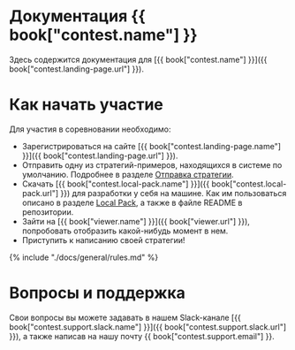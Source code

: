 # Документация {{ book["contest.name"] }}
Здесь содержится документация для [{{ book["contest.name"] }}]({{ book["contest.landing-page.url"] }}).


# Как начать участие
Для участия в соревновании необходимо:
- Зарегистрироваться на сайте [{{ book["contest.landing-page.name"] }}]({{ book["contest.landing-page.url"] }}).
- Отправить одну из стратегий-примеров, находящихся в системе по умолчанию. Подробнее в разделе [Отправка стратегии]("./docs/web-interface/sending.md").
- Скачать [{{ book["contest.local-pack.name"] }}]({{ book["contest.local-pack.url"] }}) для разработки у себя на машине. Как им пользоваться описано в разделе [Local Pack](./docs/local-pack/README.md), а также в файле README в репозитории.
- Зайти на [{{ book["viewer.name"] }}]({{ book["viewer.url"] }}), попробовать отобразить какой-нибудь момент в нем.
- Приступить к написанию своей стратегии!

{% include "./docs/general/rules.md" %}

# Вопросы и поддержка
Свои вопросы вы можете задавать в нашем Slack-канале [{{ book["contest.support.slack.name"] }}]({{ book["contest.support.slack.url"] }}), а также написав на нашу почту {{ book["contest.support.email"] }}.
